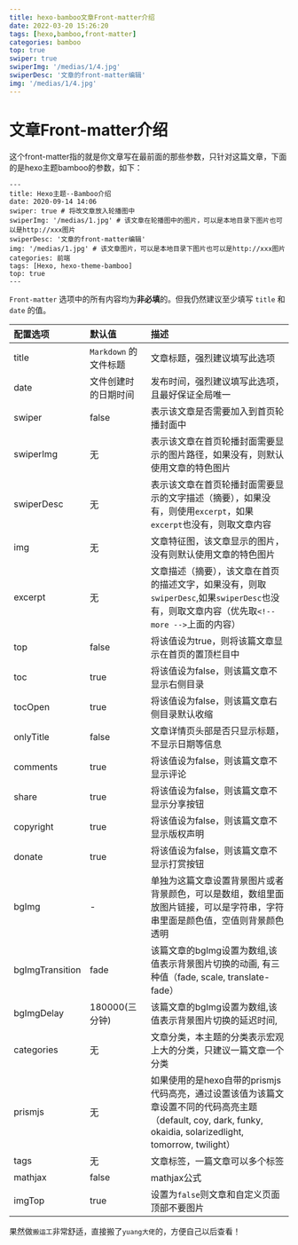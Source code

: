 ```yaml
---
title: hexo-bamboo文章Front-matter介绍
date: 2022-03-20 15:26:20
tags: [hexo,bamboo,front-matter]
categories: bamboo
top: true
swiper: true
swiperImg: '/medias/1/4.jpg'
swiperDesc: '文章的front-matter编辑'
img: '/medias/1/4.jpg'
---
```


# 文章Front-matter介绍

这个front-matter指的就是你文章写在最前面的那些参数，只针对这篇文章，下面的是hexo主题bamboo的参数，如下：  

```
---
title: Hexo主题--Bamboo介绍
date: 2020-09-14 14:06
swiper: true # 将改文章放入轮播图中
swiperImg: '/medias/1.jpg' # 该文章在轮播图中的图片，可以是本地目录下图片也可以是http://xxx图片
swiperDesc: '文章的front-matter编辑'
img: '/medias/1.jpg' # 该文章图片，可以是本地目录下图片也可以是http://xxx图片
categories: 前端
tags: [Hexo, hexo-theme-bamboo]
top: true
---
```

`Front-matter` 选项中的所有内容均为**非必填**的。但我仍然建议至少填写 `title` 和 `date` 的值。

| 配置选项        | 默认值                | 描述                                                         |
| :-------------- | :-------------------- | :----------------------------------------------------------- |
| title           | `Markdown` 的文件标题 | 文章标题，强烈建议填写此选项                                 |
| date            | 文件创建时的日期时间  | 发布时间，强烈建议填写此选项，且最好保证全局唯一             |
| swiper          | false                 | 表示该文章是否需要加入到首页轮播封面中                       |
| swiperImg       | 无                    | 表示该文章在首页轮播封面需要显示的图片路径，如果没有，则默认使用文章的特色图片 |
| swiperDesc      | 无                    | 表示该文章在首页轮播封面需要显示的文字描述（摘要），如果没有，则使用`excerpt`，如果`excerpt`也没有，则取文章内容 |
| img             | 无                    | 文章特征图，该文章显示的图片，没有则默认使用文章的特色图片   |
| excerpt         | 无                    | 文章描述（摘要），该文章在首页的描述文字，如果没有，则取`swiperDesc`,如果`swiperDesc`也没有，则取文章内容（优先取`<!-- more -->`上面的内容） |
| top             | false                 | 将该值设为true，则将该篇文章显示在首页的置顶栏目中           |
| toc             | true                  | 将该值设为false，则该篇文章不显示右侧目录                    |
| tocOpen         | true                  | 将该值设为false，则该篇文章右侧目录默认收缩                  |
| onlyTitle       | false                 | 文章详情页头部是否只显示标题，不显示日期等信息               |
| comments        | true                  | 将该值设为false，则该篇文章不显示评论                        |
| share           | true                  | 将该值设为false，则该篇文章不显示分享按钮                    |
| copyright       | true                  | 将该值设为false，则该篇文章不显示版权声明                    |
| donate          | true                  | 将该值设为false，则该篇文章不显示打赏按钮                    |
| bgImg           | -                     | 单独为这篇文章设置背景图片或者背景颜色，可以是数组，数组里面放图片链接，可以是字符串，字符串里面是颜色值，空值则背景颜色透明 |
| bgImgTransition | fade                  | 该篇文章的bgImg设置为数组,该值表示背景图片切换的动画, 有三种值（fade, scale, translate-fade） |
| bgImgDelay      | 180000(三分钟)        | 该篇文章的bgImg设置为数组,该值表示背景图片切换的延迟时间,    |
| categories      | 无                    | 文章分类，本主题的分类表示宏观上大的分类，只建议一篇文章一个分类 |
| prismjs         | 无                    | 如果使用的是hexo自带的prismjs代码高亮，通过设置该值为该篇文章设置不同的代码高亮主题（default, coy, dark, funky, okaidia, solarizedlight, tomorrow, twilight） |
| tags            | 无                    | 文章标签，一篇文章可以多个标签                               |
| mathjax         | false                 | mathjax公式                                                  |
| imgTop          | true                  | 设置为`false`则文章和自定义页面顶部不要图片                  |

果然做`搬运工`非常舒适，直接搬了`yuang大佬`的，方便自己以后查看！

